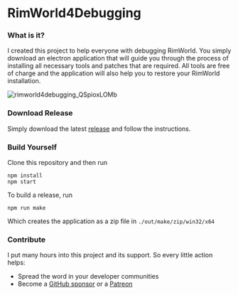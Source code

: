 # RimWorld4Debugging

### What is it?
I created this project to help everyone with debugging RimWorld. You simply download an electron application that will guide you through the process of installing all necessary tools and patches that are required. All tools are free of charge and the application will also help you to restore your RimWorld installation.

![rimworld4debugging_QSpioxLOMb](https://user-images.githubusercontent.com/853584/195094519-0e6765b5-0324-4502-a133-8e0752cdb65f.png)

### Download Release
Simply download the latest [release](https://github.com/pardeike/RimWorld4Debugging/releases/latest/download/rimworld4debugging-win32-x64-1.0.0.zip) and follow the instructions.

### Build Yourself
Clone this repository and then run
```
npm install
npm start
```
To build a release, run
```
npm run make
```
Which creates the application as a zip file in `./out/make/zip/win32/x64`

### Contribute
I put many hours into this project and its support. So every little action helps:

- Spread the word in your developer communities
- Become a [GitHub sponsor](https://github.com/sponsors/pardeike) or a [Patreon](https://www.patreon.com/pardeike)
